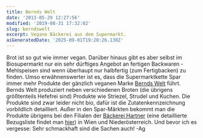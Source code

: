 ```yaml
---
title: Bernds Welt
date: '2013-05-29 12:27:56'
modified: '2019-08-31 17:32:02'
slug: berndswelt
excerpt: Vegane Bäckerei aus dem Supermarkt.
aiGeneratedDate: '2025-09-01T19:20:26.138Z'
---
```


Brot ist so gut wie immer vegan. Darüber hinaus gibt es aber selbst im Biosupermarkt nur ein sehr dürftiges Angebot an fertigen Backwaren - Mehlspeisen sind wenn überhaupt nur halbfertig (zum Fertigbacken) zu finden. Umso erwähnenswerter ist es, dass die Supermarktkette Spar immer mehr Produkte der gänzlich veganen Marke [Bernds Welt](http://www.berndswelt.at/) führt. Bernds Welt produziert neben verschiedenen Broten (die übrigens größtenteils Hefefrei sind) Produkte wie Striezel, Strudel und Kuchen. Die Produkte sind zwar leider nicht bio, dafür ist die Zutatenkennzeichnung vorbildlich detailliert. Außer in den Spar-Märkten bekommt man die Produkte übrigens bei den Filialen der [Bäckerei Hartner](http://www.hartner-brot.at/) (eine detaillierte Bezugsliste findet man [hier](https://berndswelt.at/standorte/)) in Wien und Niederösterreich. Und bevor ich es vergesse: Sehr schmackhaft sind die Sachen auch! -Ag

